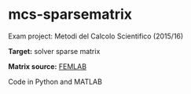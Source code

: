 # mcs-sparsematrix

Exam project: Metodi del Calcolo Scientifico (2015/16)

**Target:** solver sparse matrix

**Matrix source:** [FEMLAB](http://www.cise.ufl.edu/research/sparse/matrices/FEMLAB/index.html) 

Code in Python and MATLAB
